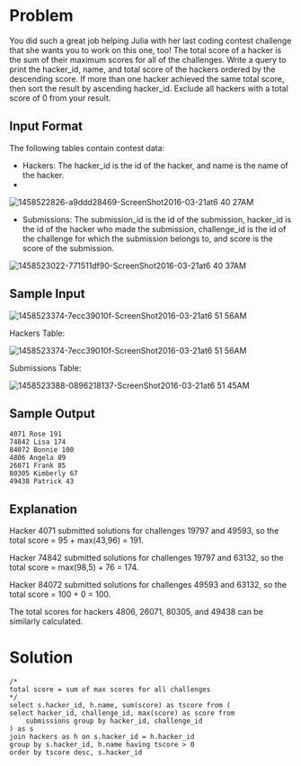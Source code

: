# Problem
You did such a great job helping Julia with her last coding contest challenge that she wants you to work on this one, too!
The total score of a hacker is the sum of their maximum scores for all of the challenges. Write a query to print the hacker_id, name, and total score of the hackers ordered by the descending score. If more than one hacker achieved the same total score, then sort the result by ascending hacker_id. Exclude all hackers with a total score of 0 from your result.

## Input Format

The following tables contain contest data:

  -  Hackers: The hacker_id is the id of the hacker, and name is the name of the hacker.
  -  
![1458522826-a9ddd28469-ScreenShot2016-03-21at6 40 27AM](https://github.com/corneliuscornwallis3/SQL/assets/158492493/425c0d30-93ee-4a61-a27f-82563f904a79)

  -  Submissions: The submission_id is the id of the submission, hacker_id is the id of the hacker who made the submission, challenge_id is the id of the challenge for which the submission belongs to, and score is the score of the submission.

![1458523022-771511df90-ScreenShot2016-03-21at6 40 37AM](https://github.com/corneliuscornwallis3/SQL/assets/158492493/3b64a394-68e9-4166-b1a7-c501b36f2c50)

## Sample Input
![1458523374-7ecc39010f-ScreenShot2016-03-21at6 51 56AM](https://github.com/corneliuscornwallis3/SQL/assets/158492493/6cbd68a7-65d5-4c30-a8d2-237bf8502c63)

Hackers Table:

![1458523374-7ecc39010f-ScreenShot2016-03-21at6 51 56AM](https://github.com/corneliuscornwallis3/SQL/assets/158492493/6c48f548-98e7-452c-b3c1-794005e0561f)

Submissions Table:

![1458523388-0896218137-ScreenShot2016-03-21at6 51 45AM](https://github.com/corneliuscornwallis3/SQL/assets/158492493/a9db5d2d-e1c0-40a8-a10e-e75bebd38a28)

## Sample Output
```
4071 Rose 191
74842 Lisa 174
84072 Bonnie 100
4806 Angela 89
26071 Frank 85
80305 Kimberly 67
49438 Patrick 43
```
## Explanation

Hacker 4071 submitted solutions for challenges 19797 and 49593, so the total score = 95 + max(43,96) = 191. 

Hacker 74842 submitted solutions for challenges 19797 and 63132, so the total score = max(98,5) + 76 = 174. 

Hacker 84072 submitted solutions for challenges 49593 and 63132, so the total score = 100 + 0 = 100.

The total scores for hackers 4806, 26071, 80305, and 49438 can be similarly calculated.

# Solution

```
/*
total score = sum of max scores for all challenges
*/
select s.hacker_id, h.name, sum(score) as tscore from (
select hacker_id, challenge_id, max(score) as score from
    submissions group by hacker_id, challenge_id
) as s
join hackers as h on s.hacker_id = h.hacker_id
group by s.hacker_id, h.name having tscore > 0
order by tscore desc, s.hacker_id
```
